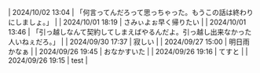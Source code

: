 ﻿---
layout: default
---
| 2024/10/02 13:04 | 「何言ってんだろって思っちゃった。もうこの話は終わりにしましょ。」 |
| 2024/10/01 18:19 | さみぃよぉ早く帰りたい |
| 2024/10/01 13:46 | 「引っ越しなんて契約してしまえばやるんだよ。引っ越し出来なかった人いねぇだろ。」 |
| 2024/09/30 17:37 | 寂しい |
| 2024/09/27 15:00 | 明日雨かなぁ |
| 2024/09/26 19:45 | おなかすいた |
| 2024/09/26 19:16 | てすと |
| 2024/09/26 19:15 | test |
